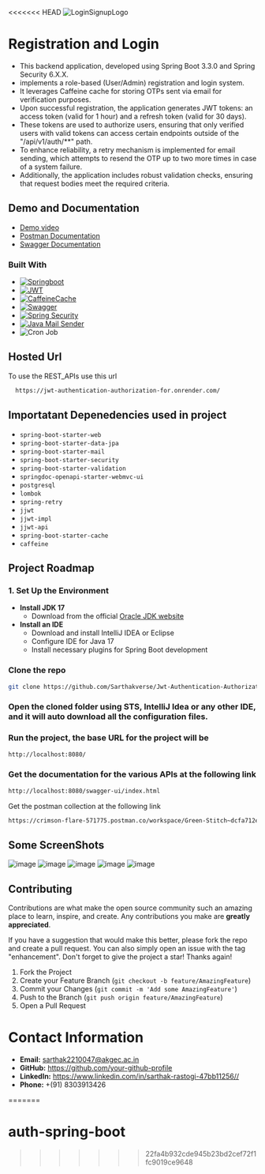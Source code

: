 <<<<<<< HEAD
![LoginSignupLogo](https://github.com/Sarthakverse/Jwt-Authentication-Authorization-for-SpringBoot-3.3.1/assets/117356021/bf5b6453-8614-4799-8753-c10edfe815a4)

# Registration and Login
- This backend application, developed using Spring Boot 3.3.0 and Spring Security 6.X.X.
- implements a role-based (User/Admin) registration and login system.
- It leverages Caffeine cache for storing OTPs sent via email for verification purposes.
- Upon successful registration, the application generates JWT tokens: an access token (valid for 1 hour) and a refresh token (valid for 30 days).
- These tokens are used to authorize users, ensuring that only verified users with valid tokens can access certain endpoints outside of the "/api/v1/auth/**" path.
- To enhance reliability, a retry mechanism is implemented for email sending, which attempts to resend the OTP up to two more times in case of a system failure.
- Additionally, the application includes robust validation checks, ensuring that request bodies meet the required criteria.
## Demo and Documentation
- [Demo video](https://youtu.be/_5enBVGXVXs)
- [Postman Documentation](https://documenter.getpostman.com/view/29367403/2sA3XJnQvU#9e002b3b-973d-48cc-b006-28765454f76d)
- [Swagger Documentation](https://jwt-authentication-authorization-for.onrender.com/swagger-ui/index.html)
<a id="built-with"></a>
### Built With

* [![Springboot][Spring.io]][Springboot-url]
* [![JWT][JWT.io]][JWT-url]
* [![CaffeineCache](https://img.shields.io/badge/Cache-Caffeine-blue)](https://caffeine.gitbook.io)
* [![Swagger](https://img.shields.io/badge/API-Swagger-brightgreen)](https://swagger.io)
* [![Spring Security](https://img.shields.io/badge/Security-Spring-green)](https://spring.io/projects/spring-security)
* [![Java Mail Sender](https://img.shields.io/badge/Mail-Java%20Mail%20Sender-blue)](https://javaee.github.io/javamail/)
* ![Cron Job](https://img.shields.io/badge/Cron%20Job-Scheduled%20Task-orange)




## Hosted Url
To use the REST_APIs use this url
```bash
  https://jwt-authentication-authorization-for.onrender.com/
```
## Importatant Depenedencies used in project
  - `spring-boot-starter-web`
  - `spring-boot-starter-data-jpa`
  - `spring-boot-starter-mail`
  - `spring-boot-starter-security`
  - `spring-boot-starter-validation`
  - `springdoc-openapi-starter-webmvc-ui`
  - `postgresql`
  - `lombok`
  - `spring-retry`
  - `jjwt`
  - `jjwt-impl`
  - `jjwt-api`
  - `spring-boot-starter-cache`
  - `caffeine`

## Project Roadmap

### 1. Set Up the Environment
- **Install JDK 17**
  - Download from the official [Oracle JDK website](https://www.oracle.com/java/technologies/javase-jdk17-downloads.html)
- **Install an IDE**
  - Download and install IntelliJ IDEA or Eclipse
  - Configure IDE for Java 17
  - Install necessary plugins for Spring Boot development
### Clone the repo
   ```sh
   git clone https://github.com/Sarthakverse/Jwt-Authentication-Authorization-for-SpringBoot-3.3.1.git
   ```
### Open the cloned folder using STS, IntelliJ Idea or any other IDE, and it will auto download all the configuration files.
### Run the project, the base URL for the project will be
   ```sh
   http://localhost:8080/
   ```
### Get the documentation for the various APIs at the following link
   ```sh
   http://localhost:8080/swagger-ui/index.html
   ```
   Get the postman collection at the following link
   ```sh
   https://crimson-flare-571775.postman.co/workspace/Green-Stitch~dcfa712e-5f25-40e2-aedf-60b0e52bcca6/collection/24017701-6dfd191f-0f0c-46c0-a63c-d71dde765b9e?action=share&creator=24017701
   ```
## Some ScreenShots
![image](https://github.com/Sarthakverse/Jwt-Authentication-Authorization-for-SpringBoot-3.3.1/assets/117356021/41222f5a-2fde-4957-9136-a42afd5c4053)
![image](https://github.com/Sarthakverse/Jwt-Authentication-Authorization-for-SpringBoot-3.3.1/assets/117356021/e3254745-85f2-4950-a348-26be68096e1e)
![image](https://github.com/Sarthakverse/Jwt-Authentication-Authorization-for-SpringBoot-3.3.1/assets/117356021/d34badea-b925-400c-80a3-b309f6a923ef)
![image](https://github.com/Sarthakverse/Jwt-Authentication-Authorization-for-SpringBoot-3.3.1/assets/117356021/99a90f98-ad2a-4142-b169-6d06ccd2535a)
![image](https://github.com/Sarthakverse/Jwt-Authentication-Authorization-for-SpringBoot-3.3.1/assets/117356021/4ab2b123-cc23-4b4c-82ee-f762e25eea50)


<a id="contributing"></a>
## Contributing

Contributions are what make the open source community such an amazing place to learn, inspire, and create. Any contributions you make are **greatly appreciated**.

If you have a suggestion that would make this better, please fork the repo and create a pull request. You can also simply open an issue with the tag "enhancement".
Don't forget to give the project a star! Thanks again!

1. Fork the Project
2. Create your Feature Branch (`git checkout -b feature/AmazingFeature`)
3. Commit your Changes (`git commit -m 'Add some AmazingFeature'`)
4. Push to the Branch (`git push origin feature/AmazingFeature`)
5. Open a Pull Request
<h1>Contact Information</h1>
<ul class="contact-info">
<li><strong>Email:</strong> <a href="mailto:sarthak2210047@akgec.ac.in">sarthak2210047@akgec.ac.in</a></li>
<li><strong>GitHub:</strong> <a href="https://github.com/Sarthakverse" target="_blank">https://github.com/your-github-profile</a></li>
<li><strong>LinkedIn:</strong> <a href="https://www.linkedin.com/in/sarthak-rastogi-47bb11256/" target="_blank">https://www.linkedin.com/in/sarthak-rastogi-47bb11256//</a></li>
<li><strong>Phone:</strong> +(91) 8303913426</li>
</ul>
   



[Spring.io]: https://img.shields.io/badge/Spring_Boot-F2F4F9?style=for-the-badge&logo=spring-boot
[Springboot-url]: https://spring.io/
[JWT.io]: https://img.shields.io/badge/JWT-black?style=for-the-badge&logo=JSON%20web%20tokens
[JWT-url]: https://jwt.io/











=======
# auth-spring-boot
>>>>>>> 22fa4b932cde945b23bd2cef72f1fc9019ce9648

